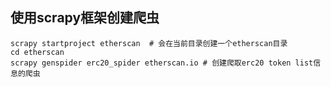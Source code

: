 ## 使用scrapy框架创建爬虫
```shell
scrapy startproject etherscan  # 会在当前目录创建一个etherscan目录
cd etherscan
scrapy genspider erc20_spider etherscan.io # 创建爬取erc20 token list信息的爬虫
```